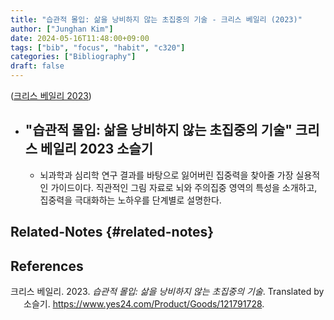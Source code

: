 ```yaml
---
title: "습관적 몰입: 삶을 낭비하지 않는 초집중의 기술 - 크리스 베일리 (2023)"
author: ["Junghan Kim"]
date: 2024-05-16T11:48:00+09:00
tags: ["bib", "focus", "habit", "c320"]
categories: ["Bibliography"]
draft: false
---
```


(<a href="#citeproc_bib_item_1">크리스 베일리 2023</a>)

-   "습관적 몰입: 삶을 낭비하지 않는 초집중의 기술" 크리스 베일리 2023 소슬기
    -

    -   뇌과학과 심리학 연구 결과를 바탕으로 잃어버린 집중력을 찾아줄 가장 실용적인 가이드이다. 직관적인 그림 자료로 뇌와 주의집중 영역의 특성을 소개하고, 집중력을 극대화하는 노하우를 단계별로 설명한다.


## Related-Notes {#related-notes}

## References

<style>.csl-entry{text-indent: -1.5em; margin-left: 1.5em;}</style><div class="csl-bib-body">
  <div class="csl-entry"><a id="citeproc_bib_item_1"></a>크리스 베일리. 2023. <i>습관적 몰입: 삶을 낭비하지 않는 초집중의 기술</i>. Translated by 소슬기. <a href="https://www.yes24.com/Product/Goods/121791728">https://www.yes24.com/Product/Goods/121791728</a>.</div>
</div>
